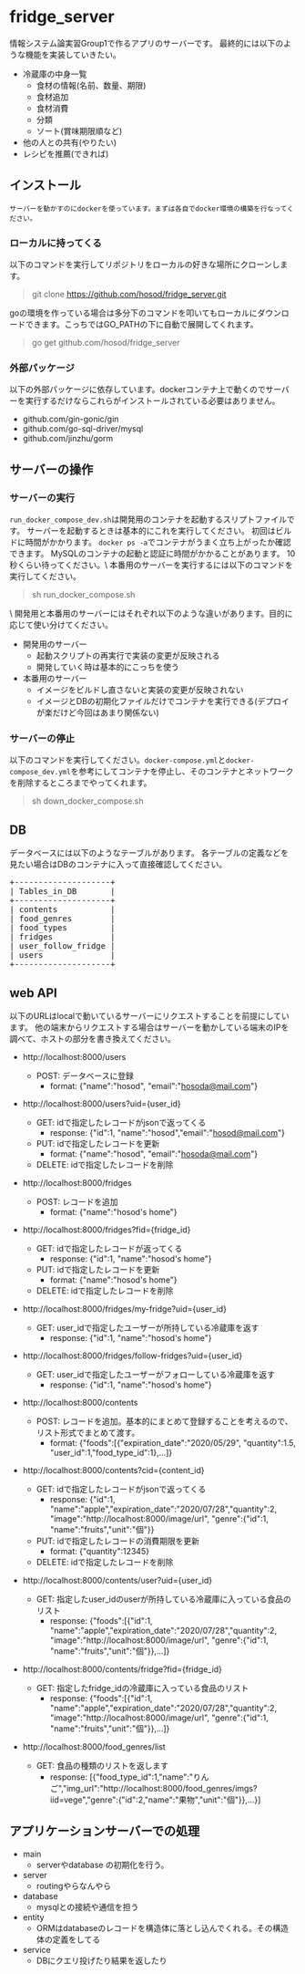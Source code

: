 # fridge_server
情報システム論実習Group1で作るアプリのサーバーです。
最終的には以下のような機能を実装していきたい。

- 冷蔵庫の中身一覧
    - 食材の情報(名前、数量、期限)
    - 食材追加
    - 食材消費
    - 分類
    - ソート(賞味期限順など)
- 他の人との共有(やりたい)
- レシピを推薦(できれば)
## インストール
`サーバーを動かすのにdockerを使っています。まずは各自でdocker環境の構築を行なってください。`

### ローカルに持ってくる
以下のコマンドを実行してリポジトリをローカルの好きな場所にクローンします。
> git clone https://github.com/hosod/fridge_server.git

goの環境を作っている場合は多分下のコマンドを叩いてもローカルにダウンロードできます。こっちではGO_PATHの下に自動で展開してくれます。
>go get github.com/hosod/fridge_server

### 外部パッケージ
以下の外部パッケージに依存しています。dockerコンテナ上で動くのでサーバーを実行するだけならこれらがインストールされている必要はありません。
- github.com/gin-gonic/gin
- github.com/go-sql-driver/mysql
- github.com/jinzhu/gorm

## サーバーの操作

### サーバーの実行
`run_docker_compose_dev.sh`は開発用のコンテナを起動するスリプトファイルです。
サーバーを起動するときは基本的にこれを実行してください。
初回はビルドに時間がかかります。
`docker ps -a`でコンテナがうまく立ち上がったか確認できます。
MySQLのコンテナの起動と認証に時間がかかることがあります。
10秒くらい待ってください。\\
本番用のサーバーを実行するには以下のコマンドを実行してください。
> sh run_docker_compose.sh

\\
開発用と本番用のサーバーにはそれぞれ以下のような違いがあります。目的に応じて使い分けてください。
- 開発用のサーバー
    - 起動スクリプトの再実行で実装の変更が反映される
    - 開発していく時は基本的にこっちを使う
- 本番用のサーバー
    - イメージをビルドし直さないと実装の変更が反映されない
    - イメージとDBの初期化ファイルだけでコンテナを実行できる(デプロイが楽だけど今回はあまり関係ない)


### サーバーの停止
以下のコマンドを実行してください。`docker-compose.yml`と`docker-compose_dev.yml`を参考にしてコンテナを停止し、そのコンテナとネットワークを削除するところまでやってくれます。
> sh down_docker_compose.sh

## DB
データベースには以下のようなテーブルがあります。
各テーブルの定義などを見たい場合はDBのコンテナに入って直接確認してください。
<pre>
+--------------------+
| Tables_in_DB       |
+--------------------+
| contents           |
| food_genres        |
| food_types         |
| fridges            |
| user_follow_fridge |
| users              |
+--------------------+
</pre>


## web API

以下のURLはlocalで動いているサーバーにリクエストすることを前提にしています。
他の端末からリクエストする場合はサーバーを動かしている端末のIPを調べて、ホストの部分を書き換えてください。
- http://localhost:8000/users 
    - POST: データベースに登録
        - format: {"name":"hosod", "email":"hosoda@mail.com"}
- http://localhost:8000/users?uid={user_id}
    - GET: idで指定したレコードがjsonで返ってくる
        - response: {"id":1, "name":"hosod","email":"hosod@mail.com"}
    - PUT: idで指定したレコードを更新
        - format: {"name":"hosod", "email":"hosoda@mail.com"}
    - DELETE: idで指定したレコードを削除

- http://localhost:8000/fridges
    - POST: レコードを追加
        - format: {"name":"hosod's home"}
- http://localhost:8000/fridges?fid={fridge_id}
    - GET: idで指定したレコードが返ってくる
        - response: {"id":1, "name":"hosod's home"}
    - PUT: idで指定したレコードを更新
        - format: {"name":"hosod's home"}
    - DELETE: idで指定したレコードを削除
- http://localhost:8000/fridges/my-fridge?uid={user_id}
    - GET: user_idで指定したユーザーが所持している冷蔵庫を返す
        - response: {"id":1, "name":"hosod's home"}
- http://localhost:8000/fridges/follow-fridges?uid={user_id}
    - GET: user_idで指定したユーザーがフォローしている冷蔵庫を返す
        - response: {"id":1, "name":"hosod's home"}
- http://localhost:8000/contents
    - POST: レコードを追加。基本的にまとめて登録することを考えるので、リスト形式でまとめて渡す。
        - format: {"foods":[{"expiration_date":"2020/05/29", "quantity":1.5, "user_id":1,"food_type_id":1},...]}
- http://localhost:8000/contents?cid={content_id}
    - GET: idで指定したレコードがjsonで返ってくる
        - response: {"id":1, "name":"apple","expiration_date":"2020/07/28","quantity":2, "image":"http://localhost:8000/image/url", "genre":{"id":1, "name":"fruits","unit":"個"}}
    - PUT: idで指定したレコードの消費期限を更新
        - format: {"quantity":12345}
    - DELETE: idで指定したレコードを削除
- http://localhost:8000/contents/user?uid={user_id}
    - GET: 指定したuser_idのuserが所持している冷蔵庫に入っている食品のリスト
        - response: {"foods":[{"id":1, "name":"apple","expiration_date":"2020/07/28","quantity":2, "image":"http://localhost:8000/image/url", "genre":{"id":1, "name":"fruits","unit":"個"}},...]}
- http://localhost:8000/contents/fridge?fid={fridge_id}
    - GET: 指定したfridge_idの冷蔵庫に入っている食品のリスト
        - response: {"foods":[{"id":1, "name":"apple","expiration_date":"2020/07/28","quantity":2, "image":"http://localhost:8000/image/url", "genre":{"id":1, "name":"fruits","unit":"個"}},...]}
        
- http://localhost:8000/food_genres/list
    - GET: 食品の種類のリストを返します
        - response: [{"food_type_id":1,"name":"りんご","img_url":"http://localhost:8000/food_genres/imgs?iid=vege","genre":{"id":2,"name":"果物","unit":"個"}},...}]

## アプリケーションサーバーでの処理
- main
    - serverやdatabase の初期化を行う。
- server
    - routingやらなんやら
- database
    - mysqlとの接続や通信を担う
- entity
    - ORMはdatabaseのレコードを構造体に落とし込んでくれる。その構造体の定義をしてる
- service
    - DBにクエリ投げたり結果を返したり



